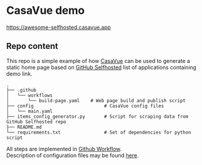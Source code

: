 # CasaVue demo
https://awesome-selfhosted.casavue.app

## Repo content
This repo is a simple example of how [CasaVue](https://casavue.app) can be used to generate a static home page based on [GitHub Selfhosted](https://github.com/awesome-selfhosted/awesome-selfhosted) list of applications containing demo link.

```
.
├── .github
│   └── workflows
│       └── build-page.yaml    # Web page build and publish script
├── config                          # CasaVue config files
│   └── main.yaml
├── items_config_generator.py       # Script for scraping data from GitHub Selfhosted repo
├── README.md
└── requirements.txt                # Set of dependencies for python script
```

All steps are implemented in [Github Workflow](https://github.com/czoczo/casavue-awesome-selfhosted/blob/main/.github/workflows/build-demo-page.yaml).  
Description of configuration files may be found [here](https://casavue.app/configuration/file/).
